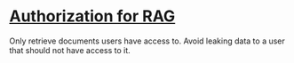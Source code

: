 # [Authorization for RAG](https://demo.auth0.ai/docs/authorization-for-rag)

Only retrieve documents users have access to. Avoid leaking data to a user that should not have access to it.

